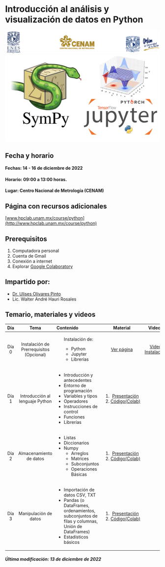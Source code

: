  # Introducción al análisis y visualización de datos en Python 

![alt text](figs/header.png)
![alt text](figs/python.png)

## Fecha y horario
#### Fechas: 14 - 16 de diciembre de 2022
#### Horario: 09:00 a 13:00 horas.
#### Lugar: Centro Nacional de Metrología (CENAM)


## Página con recursos adicionales
[www.hpclab.unam.mx/course/python](http://www.hpclab.unam.mx/course/python)

## Prerequisitos
<ol>
  <li>Computadora personal</li> 
  <li> Cuenta de Gmail</li>
  <li>Conexión a internet</li>
  <li>Explorar <a href="https://colab.research.google.com">Google Colaboratory</a></li>
</ol>

## Impartido por:

+ [Dr. Ulises Olivares Pinto](www.hpclab.unam.mx)
+ Lic. Walter André Hauri Rosales


## Temario, materiales y videos

| Día        | Tema           | Contenido  |  Material   | Videos |
| :-------------: |:-------------:|:-----| :-----:|:-----: |
| Día 0       | Instalación de Prerrequisitos (Opcional) | <ul>Instalación de:<ul><li>Python</li><li>Jupyter</li><li>Librerías</li><ul></ul> | [Ver página](http://www.hpclab.unam.mx/course/python) | [Video Instalación](https://www.youtube.com/watch?v=1ETiwXo0lg4&feature=emb_title)|
| Día 1      | Introducción al lenguaje Python| <ul> <li> Introducción y antecedentes</li> <li> Entorno de programación</li> <li> Variables y tipos</li> <li>Operadores</li> <li>Instrucciones de control</li> <li>Funciones</li> <li>Librerías</li>  </ul>|  <ol><li> [Presentación](pdf/Día1.pdf)</li> <li>[Código(Colab)](code/cenam_día1.ipynb)</li></ol> | |
| Día 2      |  Almacenamiento de datos | <ul> <li> Listas </li>   <li> Diccionarios </li> <li> Numpy <ul><li>Arreglos</li><li>Matrices</li><li>Subconjuntos</li><li>Operaciones Básicas</li></ul> </ul> |  <ol><li>[Presentación](pdf/Día2.pdf)</li> <li>[Código(Colab)](code/cenam_día2.ipynb)</li>  </ol>| |
| Día 3      | Manipulación de datos | <ul> <li> Importación de datos CSV, TXT </li> <li> Pandas (o	DataFrames, ordenamientos, subconjuntos de filas y columnas, Unión de DataFrames)</li> <li>Estadísticos básicos </li></ul>  |  <ol><li>[Presentación]()</li> <li>[Código(Colab)](code/cenam_día3.ipynb)</li> </ol>  | |


##### Última modificación: 13 de diciembre de 2022
